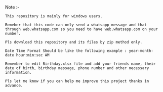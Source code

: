 Note :- 

	This repository is mainly for windows users.

	Remeber that this code can only send a whatsapp message and that through web.whatsapp.com so you need to have web.whatsapp.com on your number.

	Pls download this repository and its files by zip method only.

	Date Time Format Should be like the following example : year-month-date hour:min:sec AM

	Remember to edit Birthday.xlsx file and add your friends name, their date of birth, birthday message, phone number and other necessary information.

	Pls let me know if you can help me improve this project thanks in advance.
